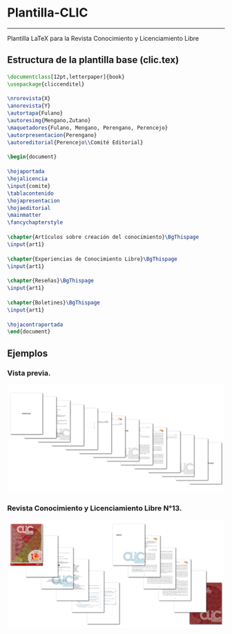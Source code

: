 ﻿# Plantilla-CLIC
----
Plantilla LaTeX para la Revista Conocimiento y Licenciamiento Libre


## Estructura de la plantilla base (clic.tex)

```latex
\documentclass[12pt,letterpaper]{book}
\usepackage{cliccenditel}

\nrorevista{X}
\anorevista{Y}
\autortapa{Fulano}
\autoresimg{Mengano,Zutano}
\maquetadores{Fulano, Mengano, Perengano, Perencejo}
\autorpresentacion{Perengano}
\autoreditorial{Perencejo\\Comité Editorial}

\begin{document}

\hojaportada
\hojalicencia
\input{comite}
\tablacontenido
\hojapresentacion
\hojaeditorial
\mainmatter
\fancychapterstyle

\chapter{Artículos sobre creación del conocimiento}\BgThispage
\input{art1}

\chapter{Experiencias de Conocimiento Libre}\BgThispage
\input{art1}

\chapter{Reseñas}\BgThispage
\input{art1}

\chapter{Boletines}\BgThispage
\input{art1}

\hojacontraportada
\end{document}
```
## Ejemplos

### Vista previa.
![thumbnail.png](thumbnail.png "Vista previa")

### Revista Conocimiento y Licenciamiento Libre N°13.
![demo.png](demo.png "Vista previa")





